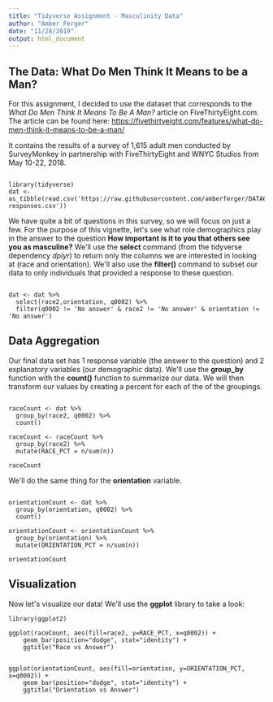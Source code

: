 ```yaml
---
title: "Tidyverse Assignment - Masculinity Data"
author: "Amber Ferger"
date: "11/28/2019"
output: html_document
---
```


## The Data: What Do Men Think It Means to be a Man?
For this assignment, I decided to use the dataset that corresponds to the *What Do Men Think It Means To Be A Man?* article on FiveThirtyEight.com. The article can be found here: https://fivethirtyeight.com/features/what-do-men-think-it-means-to-be-a-man/

It contains the results of a survey of 1,615 adult men conducted by SurveyMonkey in partnership with FiveThirtyEight and WNYC Studios from May 10-22, 2018. 

``` {r, warning = FALSE, message = FALSE}

library(tidyverse)
dat <- as_tibble(read.csv('https://raw.githubusercontent.com/amberferger/DATA607_Masculinity/master/raw-responses.csv'))

```


We have quite a bit of questions in this survey, so we will focus on just a few. For the purpose of this vignette, let's see what role demographics play in the answer to the question **How important is it to you that others see you as masculine?** We'll use the **select** command (from the tidyverse dependency *dplyr*) to return only the columns we are interested in looking at (race and orientation). We'll also use the **filter()** command to subset our data to only individuals that provided a response to these question. 


``` {r}

dat <- dat %>% 
  select(race2,orientation, q0002) %>%
  filter(q0002 != 'No answer' & race2 != 'No answer' & orientation != 'No answer')

```


## Data Aggregation

Our final data set has 1 response variable (the answer to the question) and 2 explanatory variables (our demographic data). We'll use the **group_by** function with the **count()** function to summarize our data. We will then transform our values by creating a percent for each of the of the groupings.
``` {r}

raceCount <- dat %>% 
  group_by(race2, q0002) %>%
  count()

raceCount <- raceCount %>% 
  group_by(race2) %>%
  mutate(RACE_PCT = n/sum(n))

raceCount

```

We'll do the same thing for the **orientation** variable. 

``` {r}

orientationCount <- dat %>% 
  group_by(orientation, q0002) %>%
  count()

orientationCount <- orientationCount %>% 
  group_by(orientation) %>%
  mutate(ORIENTATION_PCT = n/sum(n))

orientationCount

```


## Visualization 

Now let's visualize our data! We'll use the **ggplot** library to take a look: 

``` {r}
library(ggplot2)

ggplot(raceCount, aes(fill=race2, y=RACE_PCT, x=q0002)) + 
    geom_bar(position="dodge", stat="identity") +
    ggtitle("Race vs Answer")

```


``` {r}

ggplot(orientationCount, aes(fill=orientation, y=ORIENTATION_PCT, x=q0002)) + 
    geom_bar(position="dodge", stat="identity") +
    ggtitle("Orientation vs Answer")

```
